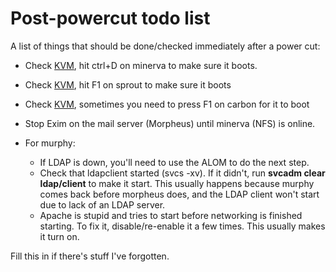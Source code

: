 # Post-powercut todo list

A list of things that should be done/checked immediately after a power cut:


*  Check [KVM](pike), hit ctrl+D on minerva to make sure it boots.

*  Check [KVM](pike), hit F1 on sprout to make sure it boots

*  Check [KVM](pike), sometimes you need to press F1 on carbon for it to boot

*  Stop Exim on the mail server (Morpheus) until minerva (NFS) is online.

*  For murphy:
    * If LDAP is down, you'll need to use the ALOM to do the next step.
    * Check that ldapclient started (svcs -xv). If it didn't, run **svcadm clear ldap/client** to make it start. This usually happens because murphy comes back before morpheus does, and the LDAP client won't start due to lack of an LDAP server.
    * Apache is stupid and tries to start before networking is finished starting. To fix it, disable/re-enable it a few times. This usually makes it turn on.

Fill this in if there's stuff I've forgotten.
